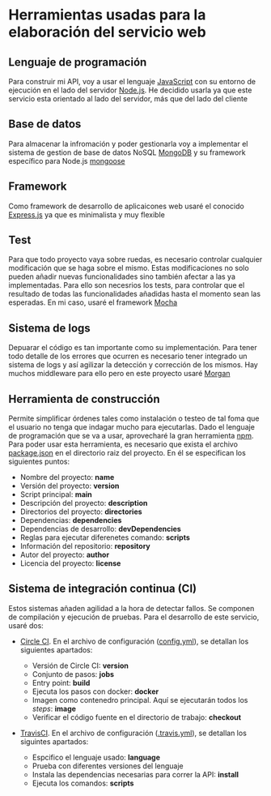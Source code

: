 # Herramientas usadas para la elaboración del servicio web

## Lenguaje de programación
Para construir mi API, voy a usar el lenguaje [JavaScript](https://www.javascript.com) con su entorno de ejecución en el lado del servidor [Node.js](https://nodejs.org/es/). He decidido usarla ya que este servicio esta orientado al lado del servidor, más que del lado del cliente

## Base de datos
Para almacenar la infromación y poder gestionarla voy a implementar el sistema de gestion de base de datos NoSQL [MongoDB](https://www.mongodb.com/es) y su framework específico para Node.js [mongoose](https://mongoosejs.com)

## Framework 
Como framework de desarrollo de aplicaicones web usaré el conocido [Express.js](https://expressjs.com/es/) ya que es minimalista y muy flexible

## Test
Para que todo proyecto vaya sobre ruedas, es necesario controlar cualquier modificación que se haga sobre el mismo. Estas modificaciones no solo pueden añadir nuevas funcionalidades sino también afectar a las ya implementadas. Para ello son necesrios los tests, para controlar que el resultado de todas las funcionalidades añadidas hasta el momento sean las esperadas. En mi caso, usaré el framework [Mocha](https://mochajs.org)

## Sistema de logs
Depuarar el código es tan importante como su implementación. Para tener todo detalle de los errores que ocurren es necesario tener integrado un sistema de logs y así agilizar la detección y corrección de los mismos. Hay muchos middleware para ello pero en este proyecto usaré [Morgan](https://www.npmjs.com/package/morgan)

## Herramienta de construcción
Permite simplificar órdenes tales como instalación o testeo de tal foma que el usuario no tenga que indagar mucho para ejecutarlas. Dado el lenguaje de programación que se va a usar, aprovecharé la gran herramienta [npm](https://www.npmjs.com). Para poder usar esta herramienta, es necesario que exista el archivo [package.json](https://github.com/sergiogp98/MultimediaManagement/blob/master/package.json) en el directorio raiz del proyecto. En él se especifican los siguientes puntos:
* Nombre del proyecto: **name**
* Versión del proyecto: **version**
* Script principal: **main**
* Descripción del proyecto: **description**
* Directorios del proyecto: **directories**
* Dependencias: **dependencies**
* Dependencias de desarrollo: **devDependencies**
* Reglas para ejecutar diferenetes comando: **scripts**
* Información del repositorio: **repository**
* Autor del proyecto: **author**
* Licencia del proyecto: **license**

## Sistema de integración continua (CI)
Estos sistemas añaden agilidad a la hora de detectar fallos. Se componen de compilación y ejecución de pruebas. Para el desarrollo de este servicio, usaré dos:  
* [Circle CI](https://circleci.com). En el archivo de configuración ([config.yml](https://github.com/sergiogp98/MultimediaManagement/blob/master/.circleci/config.yml)), se detallan los siguientes apartados:
    * Versión de Circle CI: **version**
    * Conjunto de pasos: **jobs**
    * Entry point: **build**
    * Ejecuta los pasos con docker: **docker**
    * Imagen como contenedro principal. Aquí se ejecutarán todos los *steps*: **image**
    * Verificar el código fuente en el directorio de trabajo: **checkout**

* [TravisCI](https://travis-ci.org/). En el archivo de configuración ([.travis.yml](https://github.com/sergiogp98/MultimediaManagement/blob/master/.travis.yml)), se detallan los siguintes apartados:
    * Espcifico el lenguaje usado: **language**
    * Prueba con diferentes versiones del lenguaje
    * Instala las dependencias necesarias para correr la API: **install** 
    * Ejecuta los comandos: **scripts** 
